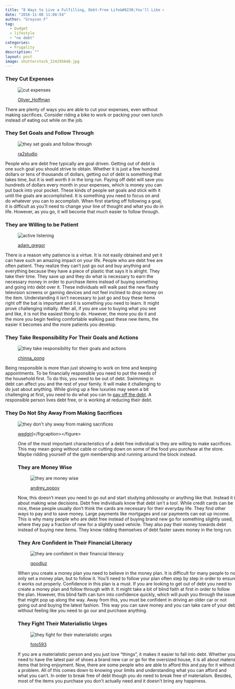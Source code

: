 ```yaml
---
title: "8 Ways to Live a Fulfilling, Debt-Free Life&#8230;You'll Like #6"
date: "2016-11-08 11:08:54"
author: "Greyson F"
tag:
  - budget
  - lifestyle
  - "no debt"
categories:
  - Frugality
description: ""
layout: post
image: shutterstock_224295640.jpg
---
```


### They Cut Expenses

<figure aria-describedby="caption-attachment-4303" class="wp-caption alignnone" id="attachment_4303" style="width: 700px">

![cut expenses](/posts/shutterstock_77378869.jpg)<figcaption class="wp-caption-text" id="caption-attachment-4303">[Oliver_Hoffman](https://www.shutterstock.com/pic-77378869/stock-photo-hand-with-scissors-cutting-into-label-signed-expenses.html)</figcaption></figure>

There are plenty of ways you are able to cut your expenses, even without making sacrifices. Consider riding a bike to work or packing your own lunch instead of eating out while on the job.

### They Set Goals and Follow Through

<figure aria-describedby="caption-attachment-4304" class="wp-caption alignnone" id="attachment_4304" style="width: 700px">

![they set goals and follow through](/posts/shutterstock_308851766.jpg)<figcaption class="wp-caption-text" id="caption-attachment-4304">[ra2studio](https://www.shutterstock.com/pic-308851766/stock-photo-business-woman-on-road-heading-toward-a-dollar-sign-concept.html)</figcaption></figure>

People who are debt free typically are goal driven. Getting out of debt is one such goal you should strive to obtain. Whether it is just a few hundred dollars or tens of thousands of dollars, getting out of debt is something that takes time, but it is well worth it in the long run. Paying off debt will save you hundreds of dollars every month in your expenses, which is money you can put back into your pocket. These kinds of people set goals and stick with it until the goals are accomplished. It is something you need to focus on and do whatever you can to accomplish. When first starting off following a goal, it is difficult as you’ll need to change your line of thought and what you do in life. However, as you go, it will become that much easier to follow through.

### They are Willing to be Patient

<figure aria-describedby="caption-attachment-4264" class="wp-caption alignnone" id="attachment_4264" style="width: 700px">

![active listening](/posts/shutterstock_300058016.jpg)<figcaption class="wp-caption-text" id="caption-attachment-4264">[adam_gregor](https://www.shutterstock.com/pic-300058016/stock-photo-two-men-talking.html)</figcaption></figure>

There is a reason why patience is a virtue. It is not easily obtained and yet it can have such an amazing impact on your life. People who are debt free are often patient. They realize they can’t just go out and buy anything and everything because they have a piece of plastic that says it is alright. They take their time. They save up and they do what is necessary to earn the necessary money in order to purchase items instead of buying something and going into debt over it. These individuals will walk past the new flashy television screens or gaming devices and not feel inclined to drop money on the item. Understanding it isn’t necessary to just go and buy these items right off the bat is important and it is something you need to learn. It might prove challenging initially. After all, if you are use to buying what you see and like, it is not the easiest thing to do. However, the more you do it and the more you begin feeling comfortable walking past these new items, the easier it becomes and the more patients you develop.

### They Take Responsibility For Their Goals and Actions

<figure aria-describedby="caption-attachment-4306" class="wp-caption alignnone" id="attachment_4306" style="width: 700px">

![they take responsibility for their goals and actions](/posts/shutterstock_359437478.jpg)<figcaption class="wp-caption-text" id="caption-attachment-4306">[chinna_pong](https://www.shutterstock.com/pic-359437478/stock-photo-human-hands-planting-perfect-growing-stem-tree-blur-natural-background-greenery-leaf-arbor-reforestation-sustainable-bio-eco-forest-saving-environment-harmony-ecosystem-conservation-csr-e.html)</figcaption></figure>

Being responsible is more than just showing to work on time and keeping appointments. To be financially responsible you need to put the needs of the household first. To do this, you need to be out of debt. Swimming in debt can affect you and the rest of your family. It will make it challenging to do just about anything. While giving up a few luxuries may seem a bit challenging at first, you need to do what you can to [pay off the debt](https://www.marketwatch.com/story/10-characteristics-of-debt-free-people-2014-02-05). A responsible person lives debt free, or is working at reducing their debt.

### They Do Not Shy Away From Making Sacrifices

<figure aria-describedby="caption-attachment-4307" class="wp-caption alignnone" id="attachment_4307" style="width: 700px">

![they don't shy away from making sacrifices](/posts/shutterstock_396376126.jpg)<figcaption class="wp-caption-text" id="caption-attachment-4307">[wedgirl](https://www.shutterstock.com/pic-396376126/stock-photo-save-money.html?)</figcaption></figure>

One of the most important characteristics of a debt free individual is they are willing to make sacrifices. This may mean going without cable or cutting down on some of the food you purchase at the store. Maybe ridding yourself of the gym membership and running around the block instead.

### They are Money Wise

<figure aria-describedby="caption-attachment-4308" class="wp-caption alignnone" id="attachment_4308" style="width: 700px">

![they are money wise](/posts/shutterstock_224295640.jpg)<figcaption class="wp-caption-text" id="caption-attachment-4308">[andrey_popov](https://www.shutterstock.com/pic-224295640/stock-photo-piggybank-looking-at-calculator-isolated-on-white.html)

</figcaption></figure>

Now, this doesn’t mean you need to go out and start studying philosophy or anything like that. Instead it is about making wise decisions. Debt free individuals know that debt isn’t a tool. While credit cards can be nice, these people usually don’t think the cards are necessary for their everyday life. They find other ways to pay and to save money. Large payments like mortgages and car payments can eat up income. This is why many people who are debt free instead of buying brand new go for something slightly used, where they pay a fraction of new for a slightly used vehicle. They also pay their money towards debt instead of buying new items. They know ridding themselves of debt faster saves money in the long run.

### They Are Confident in Their Financial Literacy

<figure aria-describedby="caption-attachment-4309" class="wp-caption alignnone" id="attachment_4309" style="width: 700px">

![they are confident in their financial literacy](/posts/shutterstock_127979189.jpg)<figcaption class="wp-caption-text" id="caption-attachment-4309">[goodluz](https://www.shutterstock.com/pic-127979189/stock-photo-business-team-working-on-sales-results.html)

</figcaption></figure>

When you create a money plan you need to believe in the money plan. It is difficult for many people to not only set a money plan, but to follow it. You’ll need to follow your plan often step by step in order to ensure it works out properly. Confidence in this plan is a must. If you are looking to get out of debt you need to create a money plan and follow through with it. It might take a bit of blind faith at first in order to follow the plan. However, this blind faith can turn into confidence quickly, which will push you through the issues that might pop up along the way. Away from this, you must be confident in driving an older car or not going out and buying the latest fashion. This way you can save money and you can take care of your debt without feeling like you need to go our and purchase anything.

### They Fight Their Materialistic Urges

<figure aria-describedby="caption-attachment-4310" class="wp-caption alignnone" id="attachment_4310" style="width: 700px">

![they fight for their materialistic urges](/posts/shutterstock_320454647.jpg)<figcaption class="wp-caption-text" id="caption-attachment-4310">[foto593](https://www.shutterstock.com/pic-320454647/stock-photo-picturesque-natural-forest-landscape-in-kristianstad-sweden.html)</figcaption></figure>

If you are a materialistic person and you just love “things”, it makes it easier to fall into debt. Whether you need to have the latest pair of shoes a brand new car or go for the oversized house, it is all about material items that bring enjoyment. Now, there are some people who are able to afford this and pay for it without a problem. All of this comes down to knowing your limits and understanding what you can afford and what you can’t. In order to break free of debt though you do need to break free of materialism. Besides, most of the items you purchase you don’t actually need and it doesn’t bring any happiness.
